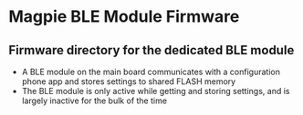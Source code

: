 # Magpie BLE Module Firmware

## Firmware directory for the dedicated BLE module

- A BLE module on the main board communicates with a configuration phone app and stores settings to shared FLASH memory
- The BLE module is only active while getting and storing settings, and is largely inactive for the bulk of the time
